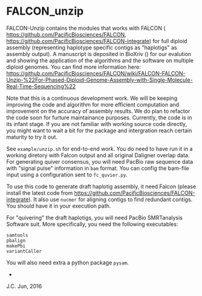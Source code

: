 # FALCON_unzip

FALCON-Unzip contains the modules that works with FALCON ( https://github.com/PacificBiosciences/FALCON,  https://github.com/PacificBiosciences/FALCON-integrate) for full diploid assembly (representing haplotype specific contigs as "haplotigs" as assembly output). A manuscript is deposited in BioXriv () for our evalution and showing the application of the algorithms and the software on multiple diploid genomes. You can find more information here: https://github.com/PacificBiosciences/FALCON/wiki/FALCON-FALCON-Unzip-%22For-Phased-Diploid-Genome-Assembly-with-Single-Molecule-Real-Time-Sequencing%22

Note that this is a continuous development work. We will be keeping improving the code and algorithm for more efficient computation and improvement on the accuracy of assembly results. We do plan to refactor the code soon for furture maintainance purposes. Currently, the code is in its infant stage. If you are not familiar with working source code directly, you might want to wait a bit for the package and intergration reach certain maturity to try it out.

See `example/unzip.sh` for end-to-end work. You do need to have run it in a working diretory with Falcon output and all original Daligner overlap data.
For generating quiver consensus, you will need PacBio raw sequence data with "signal pulse" information in `bam` format. You can config the bam-file input using a configuration sent to `fc_quvier.py`.

To use this code to generate draft haplotig assembly, it need Falcon (please install the latest code from https://github.com/PacificBiosciences/FALCON-integrate). It also use `nucmer` for aligning contigs to find redundant contigs. You should have it in your execution path.

For "quivering" the draft haplotigs, you will need PacBio SMRTanalysis Software suit. More specifically, you need the following executables:
```
samtools
pbalign
makePbi
variantCaller
```

You will also need extra a python package `pysam`.

-
J.C. Jun, 2016

